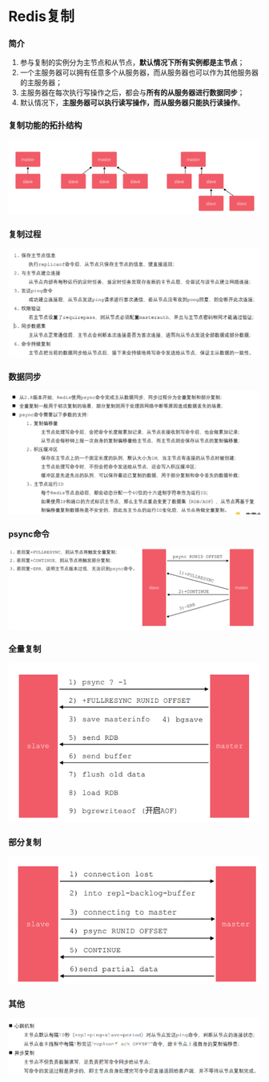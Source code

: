 # Redis复制

### 简介

1. 参与复制的实例分为主节点和从节点，**默认情况下所有实例都是主节点**； 
2. 一个主服务器可以拥有任意多个从服务器，而从服务器也可以作为其他服务器的主服务器； 
3. 主服务器在每次执行写操作之后，都会与**所有的从服务器进行数据同步**； 
4. 默认情况下，**主服务器可以执行读写操作，而从服务器只能执行读操作**。

### 复制功能的拓扑结构

![](pic\15.png)

### 复制过程

![](pic\16.png)

### 数据同步

![](pic\17.png)

### psync命令

![](pic\18.png)

### 全量复制

![](pic\19.png)

### 部分复制

![](pic\20.png)

###  其他

![](pic\21.png)